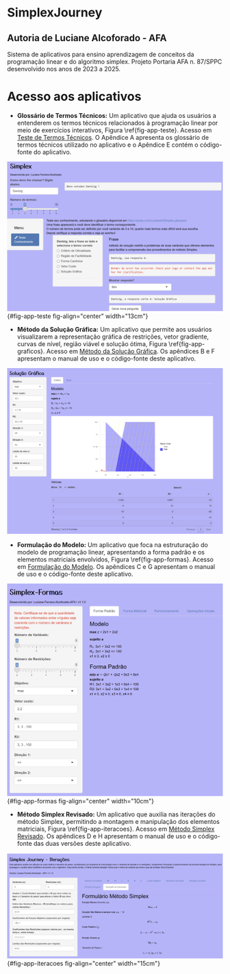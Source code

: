 # SimplexJourney
## Autoria de Luciane Alcoforado - AFA

Sistema de aplicativos para ensino aprendizagem de conceitos da programação linear e do algoritmo simplex. Projeto Portaria AFA n. 87/SPPC desenvolvido nos anos de 2023 a 2025.

# Acesso aos aplicativos

-   **Glossário de Termos Técnicos:** Um aplicativo que ajuda os usuários a entenderem os termos técnicos relacionados à programação linear por meio de exercícios interativos, Figura \ref{fig-app-teste}. Acesso em [Teste de Termos Técnicos](https://lucianefalcoforado.shinyapps.io/Teste_Termos/). O Apêndice A apresenta os glossário de termos técnicos utilizado no aplicativo e o Apêndice E contém o código-fonte do aplicativo.

![Página inicial do Aplicativo de Termos Técnicos.](App_TesteTermos.png){#fig-app-teste fig-align="center" width="13cm"}

-   **Método da Solução Gráfica:** Um aplicativo que permite aos usuários visualizarem a representação gráfica de restrições, vetor gradiente, curvas de nível, região viável e solução ótima, Figura \ref{fig-app-graficos}. Acesso em [Método da Solução Gráfica](https://lucianefalcoforado.shinyapps.io/SimplexJourney-Grafico/). Os apêndices B e F apresentam o manual de uso e o código-fonte deste aplicativo.

![Página inicial do Aplicativo para Método da Solução Gráfica.](App_graficos.png)

-   **Formulação do Modelo:** Um aplicativo que foca na estruturação do modelo de programação linear, apresentando a forma padrão e os elementos matriciais envolvidos, Figura \ref{fig-app-formas}. Acesso em [Formulação do Modelo](https://lucianefalcoforado.shinyapps.io/Simplex_Formas/). Os apêndices C e G apresentam o manual de uso e o código-fonte deste aplicativo.

![Página inicial do Aplicativo sobre Forma Padrão e Forma Matricial.](App_formas.png){#fig-app-formas fig-align="center" width="10cm"}

-   **Método Simplex Revisado:** Um aplicativo que auxilia nas iterações do método Simplex, permitindo a montagem e manipulação dos elementos matriciais, Figura \ref{fig-app-iteracoes}. Acesso em [Método Simplex Revisado](https://lucianefalcoforado.shinyapps.io/Simplex_iteracoes/). Os apêndices D e H apresentam o manual de uso e o código-fonte das duas versões deste aplicativo.

![Página inicial do Aplicativo Iterações.](App_iteracoes.png){#fig-app-iteracoes fig-align="center" width="15cm"}

